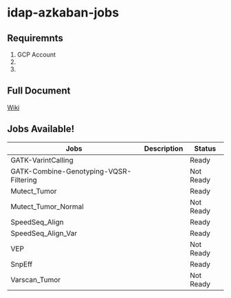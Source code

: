 # idap-azkaban-jobs


## Requiremnts  
1. GCP Account
2.
3. 


## Full Document 
[Wiki](https://github.com/si-medbif/idap-azkaban-jobs/wiki/)


## Jobs Available!
| Jobs | Description | Status |
| ------ | ------ | ------ |
| GATK-VarintCalling|  | Ready
| GATK-Combine-Genotyping-VQSR-Filtering|  | Not Ready
| Mutect_Tumor |  | Ready
| Mutect_Tumor_Normal |  | Not Ready
| SpeedSeq_Align |  | Ready
| SpeedSeq_Align_Var |  | Ready
| VEP |  | Not Ready
| SnpEff |  | Ready
| Varscan_Tumor |  | Not Ready

